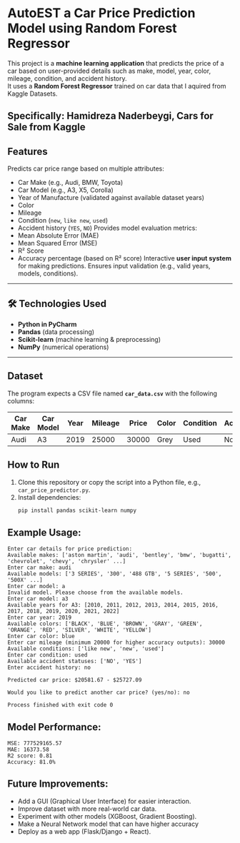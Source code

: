 # AutoEST a Car Price Prediction Model using Random Forest Regressor

This project is a **machine learning application** that predicts the price of a car based on user-provided details such as make, model, year, color, mileage, condition, and accident history.  
It uses a **Random Forest Regressor** trained on car data that I aquired from Kaggle Datasets.

Specifically: Hamidreza Naderbeygi, Cars for Sale from Kaggle
---

## Features
Predicts car price range based on multiple attributes:
  - Car Make (e.g., Audi, BMW, Toyota)
  - Car Model (e.g., A3, X5, Corolla)
  - Year of Manufacture (validated against available dataset years)
  - Color
  - Mileage
  - Condition (`new`, `like new`, `used`)
  - Accident history (`YES`, `NO`)
Provides model evaluation metrics:
  - Mean Absolute Error (MAE)
  - Mean Squared Error (MSE)
  - R² Score
  - Accuracy percentage (based on R² score)
Interactive **user input system** for making predictions.
Ensures input validation (e.g., valid years, models, conditions).

---

## 🛠️ Technologies Used
- **Python in PyCharm**
- **Pandas** (data processing)
- **Scikit-learn** (machine learning & preprocessing)
- **NumPy** (numerical operations)

---

## Dataset
The program expects a CSV file named **`car_data.csv`** with the following columns:

| Car Make | Car Model | Year | Mileage | Price | Color | Condition | Accident |
|----------|-----------|------|---------|-------|-------|-----------|----------|
| Audi     | A3        | 2019 | 25000   | 30000 | Grey  |   Used    |    No    |



## How to Run
1. Clone this repository or copy the script into a Python file, e.g., `car_price_predictor.py`.
2. Install dependencies:
   ```bash
   pip install pandas scikit-learn numpy

## Example Usage:
~~~
Enter car details for price prediction:
Available makes: ['aston martin', 'audi', 'bentley', 'bmw', 'bugatti', 'chevrolet', 'chevy', 'chrysler' ...]
Enter car make: audi
Available models: ['3 SERIES', '300', '488 GTB', '5 SERIES', '500', '500X' ...]
Enter car model: a
Invalid model. Please choose from the available models.
Enter car model: a3
Available years for A3: [2010, 2011, 2012, 2013, 2014, 2015, 2016, 2017, 2018, 2019, 2020, 2021, 2022]
Enter car year: 2019
Available colors: ['BLACK', 'BLUE', 'BROWN', 'GRAY', 'GREEN', 'ORANGE', 'RED', 'SILVER', 'WHITE', 'YELLOW']
Enter car color: blue
Enter car mileage (minimum 20000 for higher accuracy outputs): 30000
Available conditions: ['like new', 'new', 'used']
Enter car condition: used
Available accident statuses: ['NO', 'YES']
Enter accident history: no

Predicted car price: $20581.67 - $25727.09

Would you like to predict another car price? (yes/no): no

Process finished with exit code 0
~~~

## Model Performance:
~~~
MSE: 777529165.57
MAE: 16373.58
R2 score: 0.81
Accuracy: 81.0%
~~~

## Future Improvements:
- Add a GUI (Graphical User Interface) for easier interaction.
- Improve dataset with more real-world car data.
- Experiment with other models (XGBoost, Gradient Boosting).
- Make a Neural Network model that can have higher accuracy
- Deploy as a web app (Flask/Django + React).
